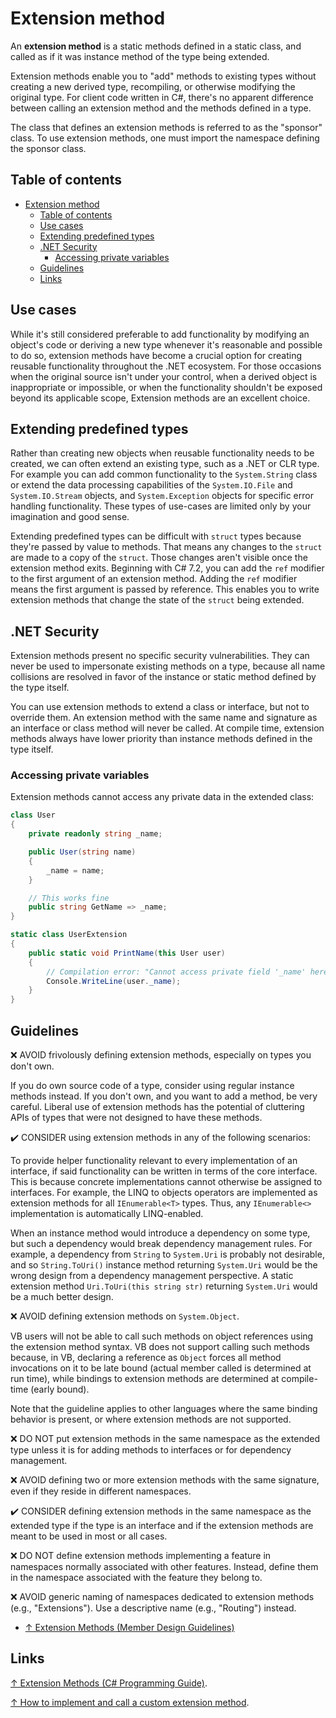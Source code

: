 # Extension method

An **extension method** is a static methods defined in a static class, and called as if it was instance method of the type being extended.

Extension methods enable you to "add" methods to existing types without creating a new derived type, recompiling, or otherwise modifying the original type. For client code written in C#, there's no apparent difference between calling an extension method and the methods defined in a type.

The class that defines an extension methods is referred to as the "sponsor" class. To use extension methods, one must import the namespace defining the sponsor class.

## Table of contents

- [Extension method](#extension-method)
  - [Table of contents](#table-of-contents)
  - [Use cases](#use-cases)
  - [Extending predefined types](#extending-predefined-types)
  - [.NET Security](#net-security)
    - [Accessing private variables](#accessing-private-variables)
  - [Guidelines](#guidelines)
  - [Links](#links)

## Use cases

While it's still considered preferable to add functionality by modifying an object's code or deriving a new type whenever it's reasonable and possible to do so, extension methods have become a crucial option for creating reusable functionality throughout the .NET ecosystem. For those occasions when the original source isn't under your control, when a derived object is inappropriate or impossible, or when the functionality shouldn't be exposed beyond its applicable scope, Extension methods are an excellent choice.

## Extending predefined types

Rather than creating new objects when reusable functionality needs to be created, we can often extend an existing type, such as a .NET or CLR type. For example you can add common functionality to the `System.String` class or extend the data processing capabilities of the `System.IO.File` and `System.IO.Stream` objects, and `System.Exception` objects for specific error handling functionality. These types of use-cases are limited only by your imagination and good sense.

Extending predefined types can be difficult with `struct` types because they're passed by value to methods. That means any changes to the `struct` are made to a copy of the `struct`. Those changes aren't visible once the extension method exits. Beginning with C# 7.2, you can add the `ref` modifier to the first argument of an extension method. Adding the `ref` modifier means the first argument is passed by reference. This enables you to write extension methods that change the state of the `struct` being extended.

## .NET Security

Extension methods present no specific security vulnerabilities. They can never be used to impersonate existing methods on a type, because all name collisions are resolved in favor of the instance or static method defined by the type itself.

You can use extension methods to extend a class or interface, but not to override them. An extension method with the same name and signature as an interface or class method will never be called. At compile time, extension methods always have lower priority than instance methods defined in the type itself.

### Accessing private variables

Extension methods cannot access any private data in the extended class:

```csharp
class User
{
    private readonly string _name;

    public User(string name)
    {
        _name = name;
    }

    // This works fine
    public string GetName => _name;
}

static class UserExtension
{
    public static void PrintName(this User user)
    {
        // Compilation error: "Cannot access private field '_name' here"
        Console.WriteLine(user._name);
    }
}
```

## Guidelines

❌ AVOID frivolously defining extension methods, especially on types you don't own.

If you do own source code of a type, consider using regular instance methods instead. If you don't own, and you want to add a method, be very careful. Liberal use of extension methods has the potential of cluttering APIs of types that were not designed to have these methods.

✔️ CONSIDER using extension methods in any of the following scenarios:

To provide helper functionality relevant to every implementation of an interface, if said functionality can be written in terms of the core interface. This is because concrete implementations cannot otherwise be assigned to interfaces. For example, the LINQ to objects operators are implemented as extension methods for all `IEnumerable<T>` types. Thus, any `IEnumerable<>` implementation is automatically LINQ-enabled.

When an instance method would introduce a dependency on some type, but such a dependency would break dependency management rules. For example, a dependency from `String` to `System.Uri` is probably not desirable, and so `String.ToUri()` instance method returning `System.Uri` would be the wrong design from a dependency management perspective. A static extension method `Uri.ToUri(this string str)` returning `System.Uri` would be a much better design.

❌ AVOID defining extension methods on `System.Object`.

VB users will not be able to call such methods on object references using the extension method syntax. VB does not support calling such methods because, in VB, declaring a reference as `Object` forces all method invocations on it to be late bound (actual member called is determined at run time), while bindings to extension methods are determined at compile-time (early bound).

Note that the guideline applies to other languages where the same binding behavior is present, or where extension methods are not supported.

❌ DO NOT put extension methods in the same namespace as the extended type unless it is for adding methods to interfaces or for dependency management.

❌ AVOID defining two or more extension methods with the same signature, even if they reside in different namespaces.

✔️ CONSIDER defining extension methods in the same namespace as the extended type if the type is an interface and if the extension methods are meant to be used in most or all cases.

❌ DO NOT define extension methods implementing a feature in namespaces normally associated with other features. Instead, define them in the namespace associated with the feature they belong to.

❌ AVOID generic naming of namespaces dedicated to extension methods (e.g., "Extensions"). Use a descriptive name (e.g., "Routing") instead.

* [↑ Extension Methods (Member Design Guidelines)](https://docs.microsoft.com/en-us/dotnet/standard/design-guidelines/extension-methods)


## Links

[↑ Extension Methods (C# Programming Guide)](https://docs.microsoft.com/en-us/dotnet/csharp/programming-guide/classes-and-structs/extension-methods).

[↑ How to implement and call a custom extension method](https://docs.microsoft.com/en-us/dotnet/csharp/programming-guide/classes-and-structs/how-to-implement-and-call-a-custom-extension-method).
